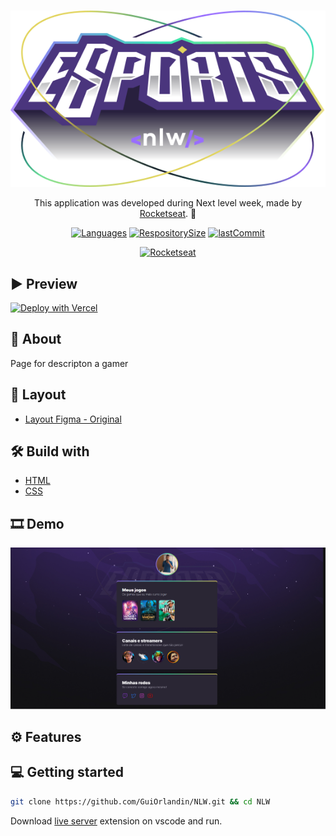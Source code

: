 <div align="center">

<h1></h1>
<img align="" width="" src="assets/logo.svg">

This application was developed during Next level week, made by [Rocketseat](https://rocketseat.com.br/). 🚀

</div>

<div align="center">

[![Languages](https://img.shields.io/github/languages/count/GuiOrlandin/NLW-ESPORTS?color=996DFF)]()
[![RespositorySize](https://img.shields.io/github/repo-size/GuiOrlandin/NLW-ESPORTS?color=996DFF)]()
[![lastCommit](https://img.shields.io/github/last-commit/GuiOrlandin/NLW-ESPORTS?color=996DFF)]()

[![Rocketseat](https://badgen.net/discord/members/Rocketseat?color=996DFF)](https://discord.gg/rocketseat)
</div>

## ▶ Preview

[![Deploy with Vercel](https://vercel.com/button)]()

## 📃 About

Page for descripton a gamer

## 🎨 Layout

- [Layout Figma - Original](https://www.figma.com/file/CuUc233J4G55qgRTB3a6yh/NLW-eSports-(Community)-(Community)?node-id=79%3A2502)

## 🛠 Build with

- [HTML]()
- [CSS]()

## 🎞 Demo

<img src="./assets/demo.png">

## ⚙ Features



## 💻 Getting started

```sh
git clone https://github.com/GuiOrlandin/NLW.git && cd NLW
```

Download [live server](https://marketplace.visualstudio.com/items?itemName=ritwickdey.LiveServer) extension on vscode and run.